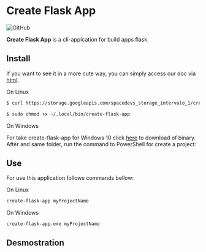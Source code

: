 # Create Flask App

![GitHub](https://img.shields.io/github/license/marcusmann/create-flask-app)

**Create Flask App** is a cli-applcation for build apps flask.

## Install

If you want to see it in a more cute way, you can simply access our doc via [html](https://create-flask.spacedevs.com.br/).

On Linux

```bash
$ curl https://storage.googleapis.com/spacedevs_storage_intervalo_1/create-flask-app > ~/.local/bin/create-flask-app
```

```bash
$ sudo chmod +x ~/.local/bin/create-flask-app 
```

On Windows

For take create-flask-app for Windows 10 click [here](https://storage.googleapis.com/spacedevs_storage_intervalo_1/create-flask-app.exe) to download of binary. After and same folder, run the command to PowerShell for create a project: 

## Use

For use this application follows commands bellow:

On Linux

```bash 
create-flask-app myProjectName
```

On Windows

```
create-flask-app.exe myProjectName
```

## Desmostration